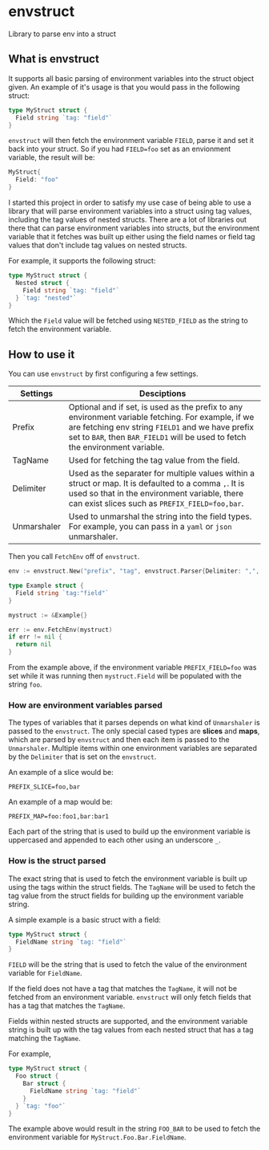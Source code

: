 # envstruct

Library to parse env into a struct

## What is envstruct

It supports all basic parsing of environment variables into the struct object
given. An example of it's usage is that you would pass in the following struct:

```go
type MyStruct struct {
  Field string `tag: "field"`
}
```

`envstruct` will then fetch the environment variable `FIELD`, parse it and set it
back into your struct. So if you had `FIELD=foo` set as an envionment variable,
the result will be:

```go
MyStruct{
  Field: "foo"
}
```

I started this project in order to satisfy my use case of being able to use a
library that will parse environment variables into a struct using tag values,
including the tag values of nested structs. There are a lot of libraries out
there that can parse environment variables into structs, but the environment
variable that it fetches was built up either using the field names or field tag
values that don't include tag values on nested structs.

For example, it supports the following struct:

```go
type MyStruct struct {
  Nested struct {
    Field string `tag: "field"`
  } `tag: "nested"`
}
```

Which the `Field` value will be fetched using `NESTED_FIELD` as the string to
fetch the environment variable.

## How to use it

You can use `envstruct` by first configuring a few settings.

| Settings      | Desciptions           
| ------------- |-------------
| Prefix        | Optional and if set, is used as the prefix to any environment variable fetching. For example, if we are fetching env string `FIELD1` and we have prefix set to `BAR`, then `BAR_FIELD1` will be used to fetch the environment variable.
| TagName       | Used for fetching the tag value from the field.     
| Delimiter     | Used as the separater for multiple values within a struct or map. It is defaulted to a comma `,`. It is used so that in the environment variable, there can exist slices such as `PREFIX_FIELD=foo,bar`.
| Unmarshaler   | Used to unmarshal the string into the field types. For example, you can pass in a `yaml` or `json` unmarshaler.

Then you call `FetchEnv` off of `envstruct`.

```go
env := envstruct.New("prefix", "tag", envstruct.Parser{Delimiter: ",", Unmarshaler: yaml.Unmarshal})

type Example struct {
  Field string `tag:"field"`
}

mystruct := &Example{}

err := env.FetchEnv(mystruct)
if err != nil {
  return nil
}
```

From the example above, if the environment variable `PREFIX_FIELD=foo` was set
while it was running then `mystruct.Field` will be populated with the string
`foo`.

### How are environment variables parsed

The types of variables that it parses depends on what kind of `Unmarshaler` is
passed to the `envstruct`. The only special cased types are **slices** and
**maps**, which are parsed by `envstruct` and then each item is passed to the
`Unmarshaler`. Multiple items within one environment variables are separated by
the `Delimiter` that is set on the `envstruct`.

An example of a slice would be:

```
PREFIX_SLICE=foo,bar
```

An example of a map would be:

```
PREFIX_MAP=foo:foo1,bar:bar1
```

Each part of the string that is used to build up the environment variable is
uppercased and appended to each other using an underscore `_`.

### How is the struct parsed

The exact string that is used to fetch the environment variable is built up
using the tags within the struct fields. The `TagName` will be used to fetch
the tag value from the struct fields for building up the environment variable
string.

A simple example is a basic struct with a field:

```go
type MyStruct struct {
  FieldName string `tag: "field"`
}
```

`FIELD` will be the string that is used to fetch the value of the environment
variable for `FieldName`.

If the field does not have a tag that matches the `TagName`, it will not be
fetched from an environment variable. `envstruct` will only fetch fields that
has a tag that matches the `TagName`.

Fields within nested structs are supported, and the environment variable string
is built up with the tag values from each nested struct that has a tag matching
the `TagName`.

For example,

```go
type MyStruct struct {
  Foo struct {
    Bar struct {
      FieldName string `tag: "field"`
    }
  } `tag: "foo"`
}
```

The example above would result in the string `FOO_BAR` to be used to fetch the
environment variable for `MyStruct.Foo.Bar.FieldName`.
